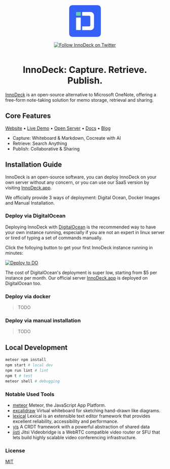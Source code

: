 <div align="center" style="display:flex;flex-direction:column;">
  <a href="https://InnoDeck.app" target="_blank">
    <img height="100" src="./public/images/logo.svg" alt="InnoDeck Logo" />
  </a>
  <p>
    <a href="https://twitter.com/intent/follow?screen_name=InnoDeckapp" target="_blank">
      <img alt="Follow InnoDeck on Twitter" src="https://img.shields.io/twitter/url?style=social&url=https%3A%2F%2Fimg.shields.io%2Ftwitter%2Ffollow%2FInnoDeckapp">
    </a>
  </p>
</div>

<h1 align="center">InnoDeck: Capture. Retrieve. Publish.</h3>

[InnoDeck](https://InnoDeck.app) is an open-source alternative to Microsoft OneNote, offering a free-form note-taking solution for memo storage, retrieval and sharing.

## Core Features

[Website](https://InnoDeck.app) • [Live Demo](https://InnoDeck.app) • [Open Server](https://InnoDeck.app) • [Docs](https://InnoDeck.app/docs) • [Blog](https://InnoDeck.app/blog)

- Capture: Whiteboard & Markdown, Cocreate with AI
- Retrieve: Search Anything
- Publish: Collaborative & Sharing

## Installation Guide

InnoDeck is an open-source software, you can deploy InnoDeck on your own server without any concern, or you can use our SaaS version by visiting [InnoDeck.app](https://InnoDeck.app).

We officially provide 3 ways of deployment: Digital Ocean, Docker Images and Manual Installation.

### Deploy via DigitalOcean

Deploying InnoDeck with [DigitalOcean](digitalocean.com) is the recommended way to have your own instance running, especially if you are not an expert in linux server or tired of typing a set of commands manually.

Click the folloying button to get your first InnoDeck instance running in minutes:

<p>
  <a href="https://cloud.digitalocean.com/apps/new?repo=https://github.com/InnoDeck/InnoDeck/tree/main" target="_blank">
  <img src="https://www.deploytodo.com/do-btn-blue.svg" alt="Deploy to DO">
  </a>
</p>

The cost of DigitalOcean's deployment is super low, starting from $5 per instance per month. Our official server [InnoDeck.app](https://InnoDeck.app) is deployed on DigitalOcean too.

### Deploy via docker

> TODO

### Deploy via manual installation

> TODO

## Local Development

```bash
meteor npm install
npm start # local dev
npm run lint # lint
npm t # test
meteor shell # debugging
```

### Notable Used Tools

- [meteor](https://github.com/meteor/meteor) Meteor, the JavaScript App Platform.
- [excalidraw](https://github.com/excalidraw/excalidraw) Virtual whiteboard for sketching hand-drawn like diagrams.
- [lexical](https://github.com/facebook/lexical) Lexical is an extensible text editor framework that provides excellent reliability, accessibility and performance.
- [yjs](https://github.com/yjs/yjs) A CRDT framework with a powerful abstraction of shared data
- [jisti](https://github.com/jitsi) Jitsi Videobridge is a WebRTC compatible video router or SFU that lets build highly scalable video conferencing infrastructure.

### License

[MIT](./LICENSE)

